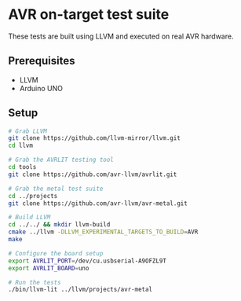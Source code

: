 # AVR on-target test suite

These tests are built using LLVM and executed on real AVR hardware.

## Prerequisites

* LLVM
* Arduino UNO

## Setup

```bash
# Grab LLVM
git clone https://github.com/llvm-mirror/llvm.git
cd llvm

# Grab the AVRLIT testing tool
cd tools
git clone https://github.com/avr-llvm/avrlit.git

# Grab the metal test suite
cd ../projects
git clone https://github.com/avr-llvm/avr-metal.git

# Build LLVM
cd ../../ && mkdir llvm-build
cmake ../llvm -DLLVM_EXPERIMENTAL_TARGETS_TO_BUILD=AVR
make

# Configure the board setup
export AVRLIT_PORT=/dev/cu.usbserial-A9OFZL9T
export AVRLIT_BOARD=uno

# Run the tests
./bin/llvm-lit ../llvm/projects/avr-metal
```
